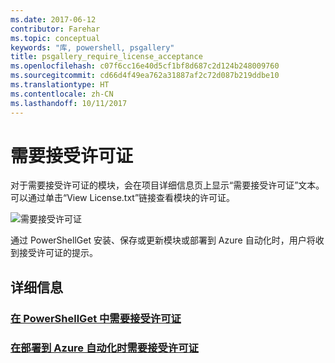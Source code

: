 ```yaml
---
ms.date: 2017-06-12
contributor: Farehar
ms.topic: conceptual
keywords: "库, powershell, psgallery"
title: psgallery_require_license_acceptance
ms.openlocfilehash: c07f6cc16e40d5cf1bf8d687c2d124b248009760
ms.sourcegitcommit: cd66d4f49ea762a31887af2c72d087b219ddbe10
ms.translationtype: HT
ms.contentlocale: zh-CN
ms.lasthandoff: 10/11/2017
---
```

<a name="require-license-acceptance"></a>需要接受许可证
===========================

对于需要接受许可证的模块，会在项目详细信息页上显示“需要接受许可证”文本。 可以通过单击“View License.txt”链接查看模块的许可证。

![需要接受许可证](Images/RequireLicenseAcceptance.png)

通过 PowerShellGet 安装、保存或更新模块或部署到 Azure 自动化时，用户将收到接受许可证的提示。 

## <a name="more-details"></a>详细信息
### <a name="require-license-acceptance-in-powershellgetpsgetmodulerequirelicenseacceptancemd"></a>[在 PowerShellGet 中需要接受许可证](../psget/module/RequireLicenseAcceptance.md)
### <a name="require-license-acceptance-on-deploy-to-azure-automationpsgallerydeploytoazureautomationrequirelicenseacceptancemd"></a>[在部署到 Azure 自动化时需要接受许可证](psgallery_deploy_to_azure_automation_requireLicenseAcceptance.md)